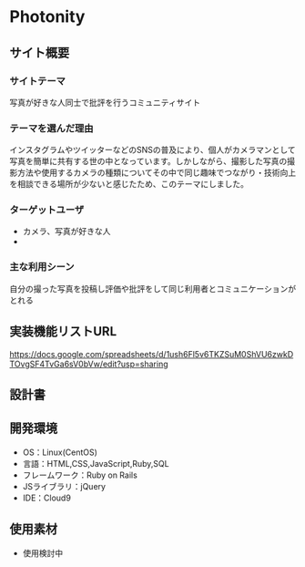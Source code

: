 # Photonity
## サイト概要
### サイトテーマ
写真が好きな人同士で批評を行うコミュニティサイト

### テーマを選んだ理由
インスタグラムやツイッターなどのSNSの普及により、個人がカメラマンとして写真を簡単に共有する世の中となっています。しかしながら、撮影した写真の撮影方法や使用するカメラの種類についてその中で同じ趣味でつながり・技術向上を相談できる場所が少ないと感じたため、このテーマにしました。

### ターゲットユーザ
- カメラ、写真が好きな人
-
### 主な利用シーン
自分の撮った写真を投稿し評価や批評をして同じ利用者とコミュニケーションがとれる

## 実装機能リストURL
 https://docs.google.com/spreadsheets/d/1ush6Fl5v6TKZSuM0ShVU6zwkDTOvgSF4TvGa6sV0bVw/edit?usp=sharing

## 設計書


## 開発環境
- OS：Linux(CentOS)
- 言語：HTML,CSS,JavaScript,Ruby,SQL
- フレームワーク：Ruby on Rails
- JSライブラリ：jQuery
- IDE：Cloud9

## 使用素材
- 使用検討中